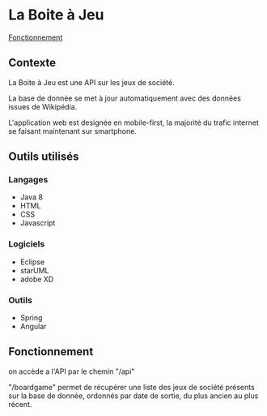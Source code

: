 # La Boite à Jeu

[Fonctionnement](#fonctionnement)



## Contexte

La Boite à Jeu est une API sur les jeux de société.

La base de donnée se met à jour automatiquement avec des données issues de Wikipédia.

L'application web est designée en mobile-first, la majorité du trafic internet se faisant maintenant sur smartphone.

## Outils utilisés

### Langages

- Java 8
- HTML
- CSS
- Javascript

### Logiciels

- Eclipse
- starUML
- adobe XD

### Outils

- Spring
- Angular

## Fonctionnement

on accède a l'API par le chemin "/api"

"/boardgame" permet de récupérer une liste des jeux de société présents sur la base de donnée, ordonnés par date de sortie, du plus ancien au plus récent.
